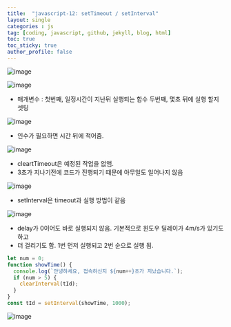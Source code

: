 ```yaml
---
title:  "javascript-12: setTimeout / setInterval"
layout: single
categories : js
tag: [coding, javascript, github, jekyll, blog, html]
toc: true
toc_sticky: true
author_profile: false
---
```


![image](https://user-images.githubusercontent.com/111720411/197440920-4db39337-e42e-4eca-a335-82c3340d288b.png)

![image](https://user-images.githubusercontent.com/111720411/197440929-968b0de1-063c-443b-955a-4eccbaf30dfb.png)

- 매개변수 : 첫번째, 일정시간이 지난뒤 실행되는 함수
             두번째, 몇초 뒤에 실행 할지 셋팅

![image](https://user-images.githubusercontent.com/111720411/197440992-2e2892de-3ca3-4512-857d-4e55b4dc3003.png)
- 인수가 필요하면 시간 뒤에 적어줌.

![image](https://user-images.githubusercontent.com/111720411/197441018-7f5c49da-c701-431f-bc7c-7a9e708f3238.png)
- cleartTimeout은 예정된 작업을 없앰.
- 3초가 지나기전에 코드가 진행되기 떄문에 아무일도 일어나지 않음

![image](https://user-images.githubusercontent.com/111720411/197441036-0ac5ebbd-3ccf-4546-8d5c-2d2807290483.png)
- setInterval은 timeout과 실행 방법이 같음


![image](https://user-images.githubusercontent.com/111720411/197441044-459db7c8-e3f1-450d-afdf-4b3a8dfe4e50.png)
- delay가 0이어도 바로 실행되지 않음. 기본적으로 윈도우 딜레이가 4m/s가 있기도하고
- 더 걸리기도 함. 1번 먼저 실행되고 2번 순으로 실행 됨.


```js
let num = 0;
function showTime() {
  console.log(`안녕하세요, 접속하신지 ${num++}초가 지났습니다.`);
  if (num > 5) {
    clearInterval(tId);
  }
}
const tId = setInterval(showTime, 1000);
```

![image](https://user-images.githubusercontent.com/111720411/197441070-215c77b4-93f5-4b43-ae3c-3ba2db51f5d2.png)
